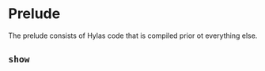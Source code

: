 # Prelude

The prelude consists of Hylas code that is compiled prior ot everything else.

## `show`

